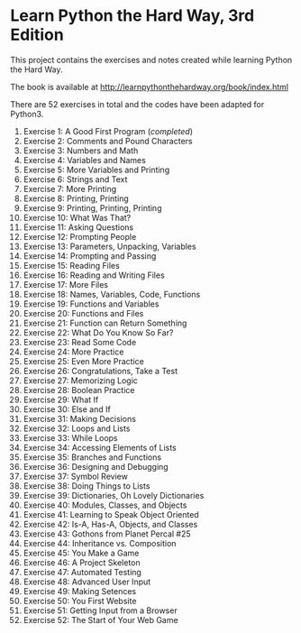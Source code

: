 # Learn Python the Hard Way, 3rd Edition

This project contains the exercises and notes created while learning Python the
Hard Way.

The book is available at http://learnpythonthehardway.org/book/index.html

There are 52 exercises in total and the codes have been adapted for Python3.

 1. Exercise 1: A Good First Program (*completed*)
 2. Exercise 2: Comments and Pound Characters
 3. Exercise 3: Numbers and Math
 4. Exercise 4: Variables and Names
 5. Exercise 5: More Variables and Printing
 6. Exercise 6: Strings and Text
 7. Exercise 7: More Printing
 8. Exercise 8: Printing, Printing
 9. Exercise 9: Printing, Printing, Printing
 10. Exercise 10: What Was That?
 11. Exercise 11: Asking Questions
 12. Exercise 12: Prompting People
 13. Exercise 13: Parameters, Unpacking, Variables
 14. Exercise 14: Prompting and Passing
 15. Exercise 15: Reading Files
 16. Exercise 16: Reading and Writing Files
 17. Exercise 17: More Files
 18. Exercise 18: Names, Variables, Code, Functions
 19. Exercise 19: Functions and Variables
 20. Exercise 20: Functions and Files
 21. Exercise 21: Function can Return Something
 22. Exercise 22: What Do You Know So Far?
 23. Exercise 23: Read Some Code
 24. Exercise 24: More Practice
 25. Exercise 25: Even More Practice
 26. Exercise 26: Congratulations, Take a Test
 27. Exercise 27: Memorizing Logic
 28. Exercise 28: Boolean Practice
 29. Exercise 29: What If
 30. Exercise 30: Else and If
 31. Exercise 31: Making Decisions
 32. Exercise 32: Loops and Lists
 33. Exercise 33: While Loops
 34. Exercise 34: Accessing Elements of Lists
 35. Exercise 35: Branches and Functions
 36. Exercise 36: Designing and Debugging
 37. Exercise 37: Symbol Review
 38. Exercise 38: Doing Things to Lists
 39. Exercise 39: Dictionaries, Oh Lovely Dictionaries
 40. Exercise 40: Modules, Classes, and Objects
 41. Exercise 41: Learning to Speak Object Oriented
 42. Exercise 42: Is-A, Has-A, Objects, and Classes
 43. Exercise 43: Gothons from Planet Percal #25
 44. Exercise 44: Inheritance vs. Composition
 45. Exercise 45: You Make a Game
 46. Exercise 46: A Project Skeleton
 47. Exercise 47: Automated Testing
 48. Exercise 48: Advanced User Input
 49. Exercise 49: Making Setences
 50. Exercise 50: You First Website
 51. Exercise 51: Getting Input from a Browser
 52. Exercise 52: The Start of Your Web Game
